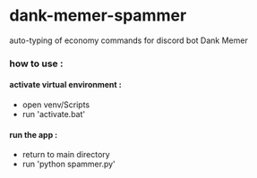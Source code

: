 # dank-memer-spammer
auto-typing of economy commands for discord bot Dank Memer

### how to use : 
#### activate virtual environment : 
- open venv/Scripts
- run 'activate.bat'
#### run the app : 
- return to main directory
- run 'python spammer.py'
